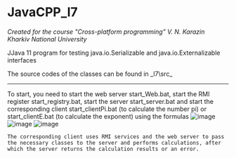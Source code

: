 # JavaCPP_l7
_Created for the course "Cross-platform programming" V. N. Karazin Kharkiv National University_

JJava 11 program for testing java.io.Serializable and java.io.Externalizable interfaces

The source codes of the classes can be found in _l7\src\_

___

To start, you need to start the web server start_Web.bat, start the RMI register start_registry.bat, start the server start_server.bat and start the corresponding client start_clientPi.bat (to calculate the number pi) or start_clientE.bat (to calculate the exponent) using the formulas
![image](https://github.com/DarkCard1nal/JavaCPP_l7/assets/34416583/f9147893-8eb2-48b9-bc03-406320fd7d91)
![image](https://github.com/DarkCard1nal/JavaCPP_l7/assets/34416583/b7a66ec7-5917-4ee1-8a9e-48db997e6f4e)
![image](https://github.com/DarkCard1nal/JavaCPP_l7/assets/34416583/edfb7114-1e21-439b-ac79-50ec807b5f4d)


	The corresponding client uses RMI services and the web server to pass the necessary classes to the server and performs calculations, after which the server returns the calculation results or an error.
